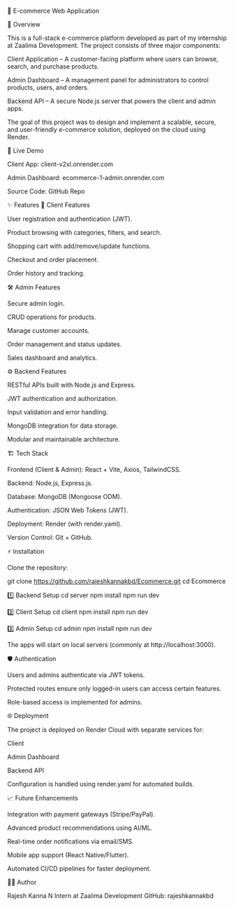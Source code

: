 🛒 E-commerce Web Application

📌 Overview

This is a full-stack e-commerce platform developed as part of my internship at Zaalima Development. The project consists of three major components:

Client Application – A customer-facing platform where users can browse, search, and purchase products.

Admin Dashboard – A management panel for administrators to control products, users, and orders.

Backend API – A secure Node.js server that powers the client and admin apps.

The goal of this project was to design and implement a scalable, secure, and user-friendly e-commerce solution, deployed on the cloud using Render.

🚀 Live Demo

Client App: client-v2xl.onrender.com

Admin Dashboard: ecommerce-1-admin.onrender.com

Source Code: GitHub Repo

✨ Features
👤 Client Features

User registration and authentication (JWT).

Product browsing with categories, filters, and search.

Shopping cart with add/remove/update functions.

Checkout and order placement.

Order history and tracking.

🛠️ Admin Features

Secure admin login.

CRUD operations for products.

Manage customer accounts.

Order management and status updates.

Sales dashboard and analytics.

⚙️ Backend Features

RESTful APIs built with Node.js and Express.

JWT authentication and authorization.

Input validation and error handling.

MongoDB integration for data storage.

Modular and maintainable architecture.

🏗️ Tech Stack

Frontend (Client & Admin): React + Vite, Axios, TailwindCSS.

Backend: Node.js, Express.js.

Database: MongoDB (Mongoose ODM).

Authentication: JSON Web Tokens (JWT).

Deployment: Render (with render.yaml).

Version Control: Git + GitHub.

⚡ Installation

Clone the repository:

git clone https://github.com/rajeshkannakbd/Ecommerce.git
cd Ecommerce

1️⃣ Backend Setup
cd server
npm install
npm run dev

2️⃣ Client Setup
cd client
npm install
npm run dev

3️⃣ Admin Setup
cd admin
npm install
npm run dev


The apps will start on local servers (commonly at http://localhost:3000).

🛡️ Authentication

Users and admins authenticate via JWT tokens.

Protected routes ensure only logged-in users can access certain features.

Role-based access is implemented for admins.

🌐 Deployment

The project is deployed on Render Cloud with separate services for:

Client

Admin Dashboard

Backend API

Configuration is handled using render.yaml for automated builds.

📈 Future Enhancements

Integration with payment gateways (Stripe/PayPal).

Advanced product recommendations using AI/ML.

Real-time order notifications via email/SMS.

Mobile app support (React Native/Flutter).

Automated CI/CD pipelines for faster deployment.

🧑‍💻 Author

Rajesh Kanna N
Intern at Zaalima Development
GitHub: rajeshkannakbd
